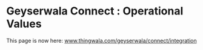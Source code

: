  Geyserwala Connect : Operational Values
===

This page is now here: [ www.thingwala.com/geyserwala/connect/integration ]( https://www.thingwala.com/geyserwala/connect/integration#api-values )
